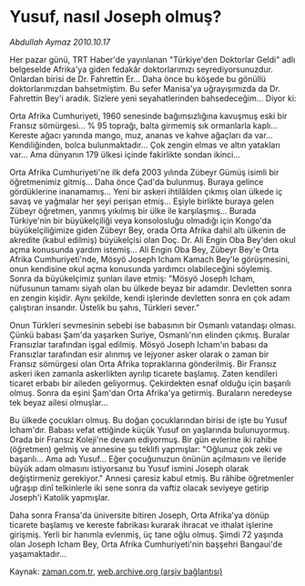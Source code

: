 # Yusuf, nasıl Joseph olmuş?

*Abdullah Aymaz 2010.10.17*

<td class="columnist-detail">
<p>Her pazar günü, TRT Haber'de yayınlanan "Türkiye'den Doktorlar Geldi" adlı belgeselde Afrika'ya giden fedakâr doktorlarımızı seyrediyorsunuzdur. Onlardan birisi de Dr. Fahrettin Er... Daha önce bu köşede bu gönüllü doktorlarımızdan bahsetmiştim. Bu sefer Manisa'ya uğrayışımızda da Dr. Fahrettin Bey'i aradık. Sizlere yeni seyahatlerinden bahsedeceğim... Diyor ki:</p>
<p>
<div id="haberMetinDiv">
<p>Orta Afrika Cumhuriyeti, 1960 senesinde bağımsızlığına kavuşmuş eski bir Fransız sömürgesi... % 95 toprağı, balta girmemiş sık ormanlarla kaplı... Kereste ağacı yanında mango, muz, ananas ve kahve ağaçları da var... Kendiliğinden, bolca bulunmaktadır... Çok zengin elmas ve altın yatakları var... Ama dünyanın 179 ülkesi içinde fakirlikte sondan ikinci...
<p>Orta Afrika Cumhuriyeti'ne ilk defa 2003 yılında Zübeyr Gümüş isimli bir öğretmenimiz gitmiş... Daha önce Çad'da bulunmuş. Buraya gelince gördüklerine inanamamış... Yeni bir askeri ihtilâlden çıkmış olan ülkede iç savaş ve yağmalar her şeyi perişan etmiş... Eşiyle birlikte buraya gelen Zübeyr öğretmen, yanmış yıkılmış bir ülke ile karşılaşmış... Burada Türkiye'nin bir büyükelçiliği veya konsolosluğu olmadığı için Kongo'da büyükelçiliğimize giden Zübeyr Bey, orada Orta Afrika dahil altı ülkenin de akredite (kabul edilmiş) büyükelçisi olan Doç. Dr. Ali Engin Oba Bey'den okul açma konusunda yardım istemiş... Ali Engin Oba Bey, Zübeyr Bey'e Orta Afrika Cumhuriyeti'nde, Mösyö Joseph Icham Kamach Bey'le görüşmesini, onun kendisine okul açma konusunda yardımcı olabileceğini söylemiş. Sonra da büyükelçimiz şunları ilave etmiş: "Mösyö Joseph Icham, nüfusunun tamamı siyah olan bu ülkede beyaz bir adamdır. Devletten sonra en zengin kişidir. Aynı şekilde, kendi işlerinde devletten sonra en çok adam çalıştıran insandır. Üstelik bu şahıs, Türkleri sever."
<p>Onun Türkleri sevmesinin sebebi ise babasının bir Osmanlı vatandaşı olması. Çünkü babası Şam'da yaşarken Suriye, Osmanlı'nın elinden çıkmış. Buralar Fransızlar tarafından işgal edilmiş. Mösyö Joseph Icham'ın babası da Fransızlar tarafından esir alınmış ve lejyoner asker olarak o zaman bir Fransız sömürgesi olan Orta Afrika topraklarına gönderilmiş. Bir Fransız askeri iken zamanla askerlikten ayrılıp ticarete başlamış. Zaten kendileri ticaret erbabı bir aileden geliyormuş. Çekirdekten esnaf olduğu için başarılı olmuş. Sonra da eşini Şam'dan Orta Afrika'ya getirmiş. Buraların neredeyse tek beyaz ailesi olmuşlar...
<p>Bu ülkede çocukları olmuş. Bu doğan çocuklarından birisi de işte bu Yusuf Icham'dır. Babası vefat ettiğinde küçük Yusuf on yaşlarında bulunuyormuş. Orada bir Fransız Koleji'ne devam ediyormuş. Bir gün evlerine iki rahibe (öğretmen) gelmiş ve annesine şu teklifi yapmışlar: "Oğlunuz çok zeki ve başarılı... Ama adı Yusuf... Eğer çocuğunuzun önünün açılmasını ve ileride büyük adam olmasını istiyorsanız bu Yusuf ismini Joseph olarak değiştirmeniz gerekiyor." Annesi çaresiz kabul etmiş. Bu râhibe öğretmenler uğraşıp dinî telkinlerle iki sene sonra da vaftiz olacak seviyeye getirip Joseph'i Katolik yapmışlar.
<p>Daha sonra Fransa'da üniversite bitiren Joseph, Orta Afrika'ya dönüp ticarete başlamış ve kereste fabrikası kurarak ihracat ve ithalat işlerine girişmiş. Yerli bir hanımla evlenmiş, üç tane oğlu olmuş. Şimdi 72 yaşında olan Joseph Icham Bey, Orta Afrika Cumhuriyeti'nin başşehri Bangaui'de yaşamaktadır... </p></p></p></p></p></div>
</p>
<a href="http://web.archive.org/web/20101223131409/mailto:/">
</a></td>

Kaynak: [zaman.com.tr](http://zaman.com.tr/yazar.do?yazino=1041104), [web.archive.org (arşiv bağlantısı)](http://web.archive.org/web/20101223131409/http://zaman.com.tr/yazar.do?yazino=1041104)

